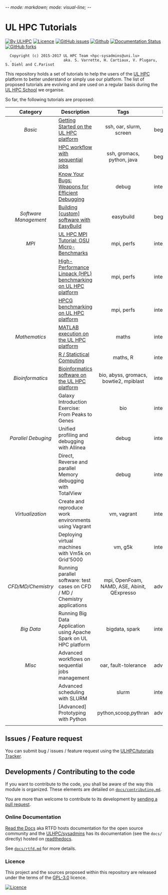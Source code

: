 -*- mode: markdown; mode: visual-line;  -*-

# UL HPC Tutorials

[![By ULHPC](https://img.shields.io/badge/by-ULHPC-blue.svg)](https://hpc.uni.lu) [![Licence](https://img.shields.io/badge/license-GPL--3.0-blue.svg)](http://www.gnu.org/licenses/gpl-3.0.html) [![GitHub issues](https://img.shields.io/github/issues/ULHPC/tutorials.svg)](https://github.com/ULHPC/tutorials/issues/) [![Github](https://img.shields.io/badge/sources-github-green.svg)](https://github.com/ULHPC/tutorials/tree/devel/basic/getting_started/) [![Documentation Status](http://readthedocs.org/projects/ulhpc-tutorials/badge/?version=latest)](http://ulhpc-tutorials.readthedocs.io/en/latest/basic/getting_started/) [![GitHub forks](https://img.shields.io/github/stars/ULHPC/tutorials.svg?style=social&label=Star)](https://github.com/ULHPC/tutorials)

      Copyright (c) 2015-2017 UL HPC Team <hpc-sysadmins@uni.lu>
      .                       aka. S. Varrette, H. Cartiaux, V. Plugaru, S. Diehl and C.Parisot

This repository holds a set of tutorials to help the users of the [UL HPC](https://hpc.uni.lu) platform to better understand or simply use our platform.
The list of proposed tutorials are evolving and are used on a regular basis during the [UL HPC School](http://hpc.uni.lu/hpc-school/) we organise.

So far, the following tutorials are proposed:

| **Category**          | **Description**                                                                 | **Tags**                                    | **Level**      |
| :----------:          | ----------------------------------------------------------------------------    | :--------------:                            | -------------- |
| _Basic_               | [Getting Started on the UL HPC platform](basic/getting_started/)                | ssh, oar, slurm, screen                     | beginners      |
|                       | [HPC workflow with sequential jobs](basic/sequential_jobs/)                     | ssh, gromacs, python, java                  | beginners      |
|                       | [Know Your Bugs: Weapons for Efficient Debugging](advanced/Debug/)              | debug                                       | intermediate   |
| _Software Management_ | [Building [custom] software with EasyBuild](advanced/EasyBuild/)                | easybuild                                   | beginners      |
| _MPI_                 | [UL HPC MPI Tutorial: OSU Micro-Benchmarks](advanced/OSU_MicroBenchmarks/)      | mpi, perfs                                  | intermediate   |
|                       | [High-Performance Linpack (HPL) benchmarking on UL HPC platform](advanced/HPL/) | mpi, perfs                                  | intermediate   |
|                       | [HPCG benchmarking on UL HPC platform](advanced/HPCG/)                          | mpi, perfs                                  | intermediate   |
| _Mathematics_         | [MATLAB execution on the UL HPC platform](advanced/MATLAB1/)                    | maths                                       | intermediate   |
|                       | [R / Statictical Computing](advanced/R/)                                        | maths, R                                    | intermediate   |
| _Bioinformatics_      | [Bioinformatics software on the UL HPC platform](advanced/Bioinformatics/)      | bio, abyss, gromacs, bowtie2, mpiblast      | intermediate   |
|                       | Galaxy Introduction Exercise: From Peaks to Genes                               | bio                                         | intermediate   |
| _Parallel Debuging_   | Unified profiling and debugging with Allinea                                    | debug                                       | intermediate   |
|                       | Direct,  Reverse and parallel Memory debugging with TotalView                   | debug                                       | intermediate   |
| _Virtualization_      | Create and reproduce work environments using Vagrant                            | vm, vagrant                                 | intermediate   |
|                       | Deploying virtual machines with Vm5k on Grid'5000                               | vm, g5k                                     | intermediate   |
| _CFD/MD/Chemistry_    | Running parallel software: test cases on CFD / MD / Chemistry applications      | mpi, OpenFoam, NAMD, ASE, Abinit, QExpresso | advanced       |
| _Big Data_            | Running Big Data Application using Apache Spark on UL HPC platform              | bigdata, spark                              | intermediate   |
| _Misc_                | Advanced workflows on sequential jobs management                                | oar, fault-tolerance                        | advanced       |
|                       | Advanced scheduling with SLURM                                                  | slurm                                       | intermediate   |
|                       | [Advanced] Prototyping with Python                                              | python,scoop,pythran                        | advanced       |
|                       |                                                                                 |                                             |                |


## Issues / Feature request

You can submit bug / issues / feature request using the [ULHPC/tutorials Tracker](https://github.com/ULHPC/tutorials/issues).

## Developments / Contributing to the code

If you want to contribute to the code, you shall be aware of the way this module is organized.
These elements are detailed on [`docs/contributing.md`](contributing.md).

You are more than welcome to contribute to its development by [sending a pull request](https://help.github.com/articles/using-pull-requests).

### Online Documentation

[Read the Docs](https://readthedocs.org/) aka RTFD hosts documentation for the open source community and the [ULHPC/sysadmins](https://github.com/ULHPC/tutorials) has its documentation (see the `docs/` directly) hosted on [readthedocs](http://ulhpc-tutorials.rtfd.org).

See [`docs/rtfd.md`](rtfd.md) for more details.

### Licence

This project and the sources proposed within this repository are released under the terms of the [GPL-3.0](LICENCE) licence.

[![Licence](https://www.gnu.org/graphics/gplv3-88x31.png)](LICENSE)
